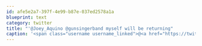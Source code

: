 ```yaml
---
id: afe5e2a7-397f-4e99-b87e-037ed2578a1a
blueprint: text
category: twitter
title: "'@Joey_Aquino @gunsingerband myself will be returning"
caption: '<span class="username username_linked">@<a href="https://twitter.com/Joey_Aquino" title="Joey Aquino">Joey_Aquino</a></span> @gunsingerband myself will be returning'
---
```

